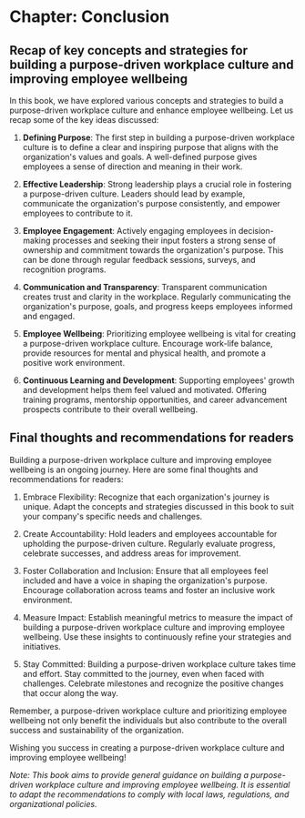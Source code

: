 Chapter: Conclusion
===================

Recap of key concepts and strategies for building a purpose-driven workplace culture and improving employee wellbeing
---------------------------------------------------------------------------------------------------------------------

In this book, we have explored various concepts and strategies to build a purpose-driven workplace culture and enhance employee wellbeing. Let us recap some of the key ideas discussed:

1. **Defining Purpose**: The first step in building a purpose-driven workplace culture is to define a clear and inspiring purpose that aligns with the organization's values and goals. A well-defined purpose gives employees a sense of direction and meaning in their work.

2. **Effective Leadership**: Strong leadership plays a crucial role in fostering a purpose-driven culture. Leaders should lead by example, communicate the organization's purpose consistently, and empower employees to contribute to it.

3. **Employee Engagement**: Actively engaging employees in decision-making processes and seeking their input fosters a strong sense of ownership and commitment towards the organization's purpose. This can be done through regular feedback sessions, surveys, and recognition programs.

4. **Communication and Transparency**: Transparent communication creates trust and clarity in the workplace. Regularly communicating the organization's purpose, goals, and progress keeps employees informed and engaged.

5. **Employee Wellbeing**: Prioritizing employee wellbeing is vital for creating a purpose-driven workplace culture. Encourage work-life balance, provide resources for mental and physical health, and promote a positive work environment.

6. **Continuous Learning and Development**: Supporting employees' growth and development helps them feel valued and motivated. Offering training programs, mentorship opportunities, and career advancement prospects contribute to their overall wellbeing.

Final thoughts and recommendations for readers
----------------------------------------------

Building a purpose-driven workplace culture and improving employee wellbeing is an ongoing journey. Here are some final thoughts and recommendations for readers:

1. Embrace Flexibility: Recognize that each organization's journey is unique. Adapt the concepts and strategies discussed in this book to suit your company's specific needs and challenges.

2. Create Accountability: Hold leaders and employees accountable for upholding the purpose-driven culture. Regularly evaluate progress, celebrate successes, and address areas for improvement.

3. Foster Collaboration and Inclusion: Ensure that all employees feel included and have a voice in shaping the organization's purpose. Encourage collaboration across teams and foster an inclusive work environment.

4. Measure Impact: Establish meaningful metrics to measure the impact of building a purpose-driven workplace culture and improving employee wellbeing. Use these insights to continuously refine your strategies and initiatives.

5. Stay Committed: Building a purpose-driven workplace culture takes time and effort. Stay committed to the journey, even when faced with challenges. Celebrate milestones and recognize the positive changes that occur along the way.

Remember, a purpose-driven workplace culture and prioritizing employee wellbeing not only benefit the individuals but also contribute to the overall success and sustainability of the organization.

Wishing you success in creating a purpose-driven workplace culture and improving employee wellbeing!

*Note: This book aims to provide general guidance on building a purpose-driven workplace culture and improving employee wellbeing. It is essential to adapt the recommendations to comply with local laws, regulations, and organizational policies.*
